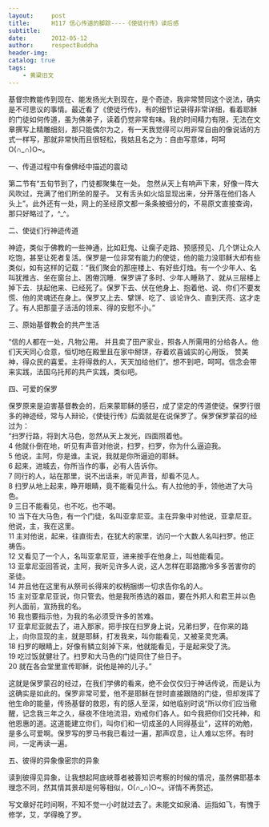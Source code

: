 ```yaml
---
layout:     post
title:      H117 信心传道的脚踪----《使徒行传》读后感
subtitle:   
date:       2012-05-12
author:     respectBuddha
header-img: 
catalog: true
tags:
    - 黄粱旧文
---
```


基督宗教能传到现在、能发扬光大到现在，是个奇迹，我非常赞同这个说法，确实是不可思议的事情。最近看了《使徒行传》，有的细节记录得非常详细，看着耶稣的门徒如何传道，虽为佛弟子，读着仍觉非常有味。我的时间精力有限，无法在文章撰写上精雕细刻，那只能偶尔为之，有一天我觉得可以用非常自由的像说话的方式一样写，那就非常快而且很轻松，我姑且名之为：自由写意体，呵呵O(∩_∩)O~。

一、传道过程中有像佛经中描述的震动

第二节有“五旬节到了，门徒都聚集在一处。 忽然从天上有响声下来，好像一阵大风吹过，充满了他们所坐的屋子。  又有舌头如火焰显现出来，分开落在他们各人头上”。此外还有一处，网上的圣经原文都一条条被细分的，不易原文直接查询，那只好略过了，^_^。

二、使徒们行神迹传道

神迹，类似于佛教的一些神通，比如赶鬼、让瘸子走路、预感预见、几个饼让众人吃饱，甚至让死者复活。保罗是一位非常有能力的使徒，他的能力没耶稣大却有些类似，如有这样的记载：“我们聚会的那座楼上、有好些灯烛。有一个少年人、名叫犹推古、坐在窗台上、困倦沉睡．保罗讲了多时、少年人睡熟了、就从三层楼上掉下去．扶起他来、已经死了。保罗下去、伏在他身上、抱着他、说、你们不要发慌、他的灵魂还在身上。保罗又上去、擘饼、吃了、谈论许久、直到天亮、这才走了。有人把那童子活活的领来、得的安慰不小。”

三、原始基督教会的共产生活

“信的人都在一处，凡物公用。 并且卖了田产家业，照各人所需用的分给各人。他们天天同心合意，恒切地在殿里且在家中掰饼，存着欢喜诚实的心用饭， 赞美神，得众民的喜爱。主将得救的人，天天加给他们”。想不到吧，呵呵。信念会带来实践，法国乌托邦的共产实践，类似吧。

四、可爱的保罗

保罗原来是迫害基督教会的，后来蒙耶稣的感召，成了坚定的传道使徒。保罗行很多的神迹经，常与人辩论，《使徒行传》后面就是在说保罗了。保罗保罗蒙召的经过为：  
“扫罗行路，将到大马色，忽然从天上发光，四面照着他。  
 4 他就仆倒在地，听见有声音对他说，扫罗，扫罗，你为什么逼迫我。  
 5 他说，主阿，你是谁。主说，我就是你所逼迫的耶稣。  
 6 起来，进城去，你所当作的事，必有人告诉你。  
 7 同行的人，站在那里，说不出话来，听见声音，却看不见人。  
 8 扫罗从地上起来，睁开眼睛，竟不能看见什么。有人拉他的手，领他进了大马色。    
 9 三日不能看见，也不吃，也不喝。  
 10 当下在大马色，有一个门徒，名叫亚拿尼亚。主在异象中对他说，亚拿尼亚。他说，主，我在这里。  
 11 主对他说，起来，往直街去，在犹大的家里，访问一个大数人名叫扫罗。他正祷告。  
 12 又看见了一个人，名叫亚拿尼亚，进来按手在他身上，叫他能看见。  
 13 亚拿尼亚回答说，主阿，我听见许多人说，这人怎样在耶路撒冷多多苦害你的圣徒。  
 14 并且他在这里有从祭司长得来的权柄捆绑一切求告你名的人。  
 15 主对亚拿尼亚说，你只管去。他是我所拣选的器皿，要在外邦人和君王并以色列人面前，宣扬我的名。  
 16 我也要指示他，为我的名必须受许多的苦难。  
 17 亚拿尼亚就去了，进入那家，把手按在扫罗身上说，兄弟扫罗，在你来的路上，向你显现的主，就是耶稣，打发我来，叫你能看见，又被圣灵充满。  
 18 扫罗的眼睛上，好像有鳞立刻掉下来，他就能看见，于是起来受了洗。  
 19 吃过饭就健壮了。扫罗和大马色的门徒同住了些日子。  
 20 就在各会堂里宣传耶稣，说他是神的儿子。”

这就是保罗蒙召的经过，在我们学佛的看来，绝不会仅仅归于神话传说，而是认为这确实是如此的。保罗非常可爱，他不是耶稣在世时直接跟随的门徒，但却发挥了他生命的能量，传扬基督的救恩，有的感人至深，如他临别时说“所以你们应当儆醒，记念我三年之久，昼夜不住地流泪，劝戒你们各人。如今我把你们交托神，和他恩惠的道。这道能建立你们，叫你们和一切成圣的人同得基业”，这样的劝勉，是多么可爱啊。保罗写的罗马书我已看过一遍，那声叹息，让人难以忘怀。有时间，一定再读一遍。

五、彼得的异象像密宗的异象

读到彼得见异象，让我想起阿底峡尊者被善知识考察的时候的情况，虽然佛耶基本理念不同，然其情其景却是何等相似，O(∩_∩)O~。详情不再赘述。

写文章好花时间啊，不知不觉一小时就过去了。未能文如泉涌、运指如飞，有愧于修学，艾，学得晚了罗。
